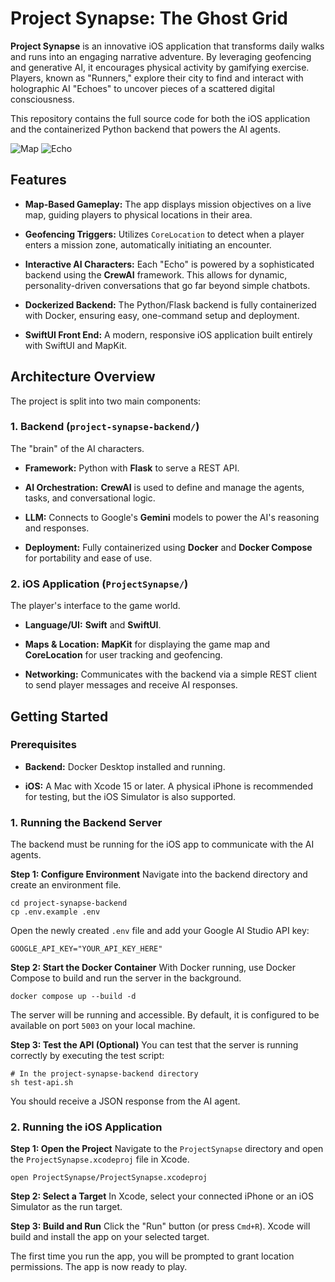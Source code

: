 # Project Synapse: The Ghost Grid

**Project Synapse** is an innovative iOS application that transforms daily walks and runs into an engaging narrative adventure. By leveraging geofencing and generative AI, it encourages physical activity by gamifying exercise. Players, known as "Runners," explore their city to find and interact with holographic AI "Echoes" to uncover pieces of a scattered digital consciousness.

This repository contains the full source code for both the iOS application and the containerized Python backend that powers the AI agents.

![Map](images/map.jpeg)
![Echo](images/echo.jpeg)

## Features

* **Map-Based Gameplay:** The app displays mission objectives on a live map, guiding players to physical locations in their area.

* **Geofencing Triggers:** Utilizes `CoreLocation` to detect when a player enters a mission zone, automatically initiating an encounter.

* **Interactive AI Characters:** Each "Echo" is powered by a sophisticated backend using the **CrewAI** framework. This allows for dynamic, personality-driven conversations that go far beyond simple chatbots.

* **Dockerized Backend:** The Python/Flask backend is fully containerized with Docker, ensuring easy, one-command setup and deployment.

* **SwiftUI Front End:** A modern, responsive iOS application built entirely with SwiftUI and MapKit.

## Architecture Overview

The project is split into two main components:

### 1. Backend (`project-synapse-backend/`)

The "brain" of the AI characters.

* **Framework:** Python with **Flask** to serve a REST API.

* **AI Orchestration:** **CrewAI** is used to define and manage the agents, tasks, and conversational logic.

* **LLM:** Connects to Google's **Gemini** models to power the AI's reasoning and responses.

* **Deployment:** Fully containerized using **Docker** and **Docker Compose** for portability and ease of use.

### 2. iOS Application (`ProjectSynapse/`)

The player's interface to the game world.

* **Language/UI:** **Swift** and **SwiftUI**.

* **Maps & Location:** **MapKit** for displaying the game map and **CoreLocation** for user tracking and geofencing.

* **Networking:** Communicates with the backend via a simple REST client to send player messages and receive AI responses.

## Getting Started

### Prerequisites

* **Backend:** Docker Desktop installed and running.

* **iOS:** A Mac with Xcode 15 or later. A physical iPhone is recommended for testing, but the iOS Simulator is also supported.

### 1. Running the Backend Server

The backend must be running for the iOS app to communicate with the AI agents.

**Step 1: Configure Environment**
Navigate into the backend directory and create an environment file.

```
cd project-synapse-backend
cp .env.example .env

```

Open the newly created `.env` file and add your Google AI Studio API key:

```
GOOGLE_API_KEY="YOUR_API_KEY_HERE"

```

**Step 2: Start the Docker Container**
With Docker running, use Docker Compose to build and run the server in the background.

```
docker compose up --build -d

```

The server will be running and accessible. By default, it is configured to be available on port `5003` on your local machine.

**Step 3: Test the API (Optional)**
You can test that the server is running correctly by executing the test script:

```
# In the project-synapse-backend directory
sh test-api.sh

```

You should receive a JSON response from the AI agent.

### 2. Running the iOS Application

**Step 1: Open the Project**
Navigate to the `ProjectSynapse` directory and open the `ProjectSynapse.xcodeproj` file in Xcode.

```
open ProjectSynapse/ProjectSynapse.xcodeproj

```

**Step 2: Select a Target**
In Xcode, select your connected iPhone or an iOS Simulator as the run target.

**Step 3: Build and Run**
Click the "Run" button (or press `Cmd+R`). Xcode will build and install the app on your selected target.

The first time you run the app, you will be prompted to grant location permissions. The app is now ready to play.
